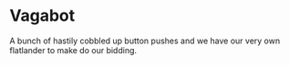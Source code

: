# Vagabot
A bunch of hastily cobbled up button pushes and we have our very own flatlander to make do our bidding.
